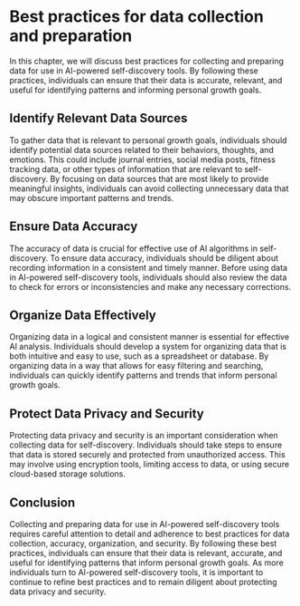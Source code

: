 Best practices for data collection and preparation
=======================================================================================================================

In this chapter, we will discuss best practices for collecting and preparing data for use in AI-powered self-discovery tools. By following these practices, individuals can ensure that their data is accurate, relevant, and useful for identifying patterns and informing personal growth goals.

Identify Relevant Data Sources
------------------------------

To gather data that is relevant to personal growth goals, individuals should identify potential data sources related to their behaviors, thoughts, and emotions. This could include journal entries, social media posts, fitness tracking data, or other types of information that are relevant to self-discovery. By focusing on data sources that are most likely to provide meaningful insights, individuals can avoid collecting unnecessary data that may obscure important patterns and trends.

Ensure Data Accuracy
--------------------

The accuracy of data is crucial for effective use of AI algorithms in self-discovery. To ensure data accuracy, individuals should be diligent about recording information in a consistent and timely manner. Before using data in AI-powered self-discovery tools, individuals should also review the data to check for errors or inconsistencies and make any necessary corrections.

Organize Data Effectively
-------------------------

Organizing data in a logical and consistent manner is essential for effective AI analysis. Individuals should develop a system for organizing data that is both intuitive and easy to use, such as a spreadsheet or database. By organizing data in a way that allows for easy filtering and searching, individuals can quickly identify patterns and trends that inform personal growth goals.

Protect Data Privacy and Security
---------------------------------

Protecting data privacy and security is an important consideration when collecting data for self-discovery. Individuals should take steps to ensure that data is stored securely and protected from unauthorized access. This may involve using encryption tools, limiting access to data, or using secure cloud-based storage solutions.

Conclusion
----------

Collecting and preparing data for use in AI-powered self-discovery tools requires careful attention to detail and adherence to best practices for data collection, accuracy, organization, and security. By following these best practices, individuals can ensure that their data is relevant, accurate, and useful for identifying patterns that inform personal growth goals. As more individuals turn to AI-powered self-discovery tools, it is important to continue to refine best practices and to remain diligent about protecting data privacy and security.
